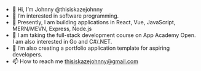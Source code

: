 - 👋 Hi, I’m Johnny @thisiskazejohnny
- 👀 I’m interested in software programming.
- 🌱 Presently, I am building applications in React, Vue, JavaScript, MERN/MEVN, Express, Node.js
- 🌱 I am taking the full-stack development course on App Academy Open. I am also interested in Go and C#/.NET.
- 💞️ I’m also creating a portfolio application template for aspiring developers.
- 📫 How to reach me thisiskazejohnny@gmail.com

<!---
thisiskazejohnny/thisiskazejohnny is a ✨ special ✨ repository because its `README.md` (this file) appears on your GitHub profile.
You can click the Preview link to take a look at your changes.
--->
